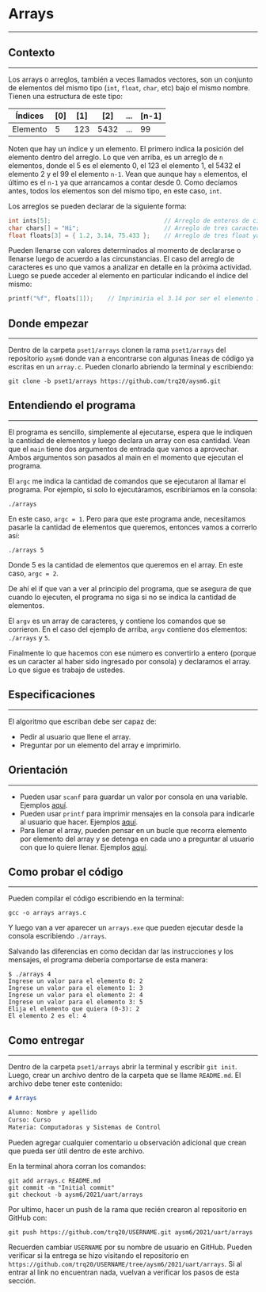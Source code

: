 # Arrays
---

## Contexto
---
Los arrays o arreglos, también a veces llamados vectores, son un conjunto de elementos del mismo tipo (`int`, `float`, `char`, etc) bajo el mismo nombre. Tienen una estructura de este tipo:

| Índices | [0] | [1] | [2] | ... | [n-1] |
| ------  | --- | --- | --- | --- | ----- |
| Elemento | 5 | 123 | 5432 | ... | 99 |

Noten que hay un índice y un elemento. El primero indica la posición del elemento dentro del arreglo. Lo que ven arriba, es un arreglo de `n` elementos, donde el 5 es el elemento 0, el 123 el elemento 1, el 5432 el elemento 2 y el 99 el elemento `n-1`. Vean que aunque hay `n` elementos, el último es el `n-1` ya que arrancamos a contar desde 0. Como decíamos antes, todos los elementos son del mismo tipo, en este caso, `int`.

Los arreglos se pueden declarar de la siguiente forma:

```c
int ints[5];                                // Arreglo de enteros de cinco elementos
char chars[] = "Hi";                        // Arreglo de tres caracteres ya llenado
float floats[3] = { 1.2, 3.14, 75.433 };    // Arreglo de tres float ya llenado
```

Pueden llenarse con valores determinados al momento de declararse o llenarse luego de acuerdo a las circunstancias. El caso del arreglo de caracteres es uno que vamos a analizar en detalle en la próxima actividad. Luego se puede acceder al elemento en particular indicando el índice del mismo:

```c
printf("%f", floats[1]);    // Imprimiria el 3.14 por ser el elemento 1
```

## Donde empezar
---
Dentro de la carpeta `pset1/arrays` clonen la rama `pset1/arrays` del repositorio `aysm6` donde van a encontrarse con algunas lineas de código ya escritas en un `array.c`. Pueden clonarlo abriendo la terminal y escribiendo:

```
git clone -b pset1/arrays https://github.com/trq20/aysm6.git
```

## Entendiendo el programa
---
El programa es sencillo, simplemente al ejecutarse, espera que le indiquen la cantidad de elementos y luego declara un array con esa cantidad. 
Vean que el `main` tiene dos argumentos de entrada que vamos a aprovechar. Ambos argumentos son pasados al main en el momento que ejecutan el programa. 

El `argc` me indica la cantidad de comandos que se ejecutaron al llamar el programa. Por ejemplo, si solo lo ejecutáramos, escribiríamos en la consola:

```
./arrays
```

En este caso, `argc = 1`. Pero para que este programa ande, necesitamos pasarle la cantidad de elementos que queremos, entonces vamos a correrlo así:

```
./arrays 5
```

Donde 5 es la cantidad de elementos que queremos en el array. En este caso, `argc = 2`.

De ahí el if que van a ver al principio del programa, que se asegura de que cuando lo ejecuten, el programa no siga si no se indica la cantidad de elementos.

El `argv` es un array de caracteres, y contiene los comandos que se corrieron. En el caso del ejemplo de arriba, `argv` contiene dos elementos: `./arrays` y `5`.

Finalmente lo que hacemos con ese número es convertirlo a entero (porque es un caracter al haber sido ingresado por consola) y declaramos el array. Lo que sigue es trabajo de ustedes.

## Especificaciones
---
El algoritmo que escriban debe ser capaz de:
- Pedir al usuario que llene el array.
- Preguntar por un elemento del array e imprimirlo.

## Orientación
---
- Pueden usar `scanf` para guardar un valor por consola en una variable. Ejemplos [aquí](https://www.tutorialspoint.com/c_standard_library/c_function_scanf.htm).
- Pueden usar `printf` para imprimir mensajes en la consola para indicarle al usuario que hacer. Ejemplos [aquí](https://www.tutorialspoint.com/c_standard_library/c_function_printf.htm).
- Para llenar el array, pueden pensar en un bucle que recorra elemento por elemento del array y se detenga en cada uno a preguntar al usuario con que lo quiere llenar. Ejemplos [aquí](https://www.tutorialspoint.com/cprogramming/c_arrays.htm).

## Como probar el código
---
Pueden compilar el código escribiendo en la terminal:

```
gcc -o arrays arrays.c
```

Y luego van a ver aparecer un `arrays.exe` que pueden ejecutar desde la consola escribiendo `./arrays`.

Salvando las diferencias en como decidan dar las instrucciones y los mensajes, el programa debería comportarse de esta manera:

```
$ ./arrays 4
Ingrese un valor para el elemento 0: 2
Ingrese un valor para el elemento 1: 3
Ingrese un valor para el elemento 2: 4
Ingrese un valor para el elemento 3: 5
Elija el elemento que quiera (0-3): 2
El elemento 2 es el: 4
```

## Como entregar
---
Dentro de la carpeta `pset1/arrays` abrir la terminal y escribir `git init`. Luego, crear un archivo dentro de la carpeta que se llame `README.md`. El archivo debe tener este contenido:

```markdown
# Arrays

Alumno: Nombre y apellido
Curso: Curso
Materia: Computadoras y Sistemas de Control
```

Pueden agregar cualquier comentario u observación adicional que crean que pueda ser útil dentro de este archivo.

En la terminal ahora corran los comandos:

```
git add arrays.c README.md
git commit -m "Initial commit"
git checkout -b aysm6/2021/uart/arrays
```

Por ultimo, hacer un push de la rama que recién crearon al repositorio en GitHub con:

```
git push https://github.com/trq20/USERNAME.git aysm6/2021/uart/arrays
```

Recuerden cambiar `USERNAME` por su nombre de usuario en GitHub. Pueden verificar si la entrega se hizo visitando el repositorio en `https://github.com/trq20/USERNAME/tree/aysm6/2021/uart/arrays`. Si al entrar al link no encuentran nada, vuelvan a verificar los pasos de esta sección.

